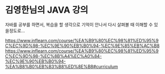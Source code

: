 # 김영한님의 JAVA 강의 
자바를 공부를 하면서, 복습을 할 생각으로 기억이 안나서 다시 살펴볼 때 이해할 수 있을정도로...



https://www.inflearn.com/course/%EA%B9%80%EC%98%81%ED%95%9C%EC%9D%98-%EC%9E%90%EB%B0%94-%EC%9E%85%EB%AC%B8
https://www.inflearn.com/course/%EA%B9%80%EC%98%81%ED%95%9C%EC%9D%98-%EC%8B%A4%EC%A0%84-%EC%9E%90%EB%B0%94-%EA%B8%B0%EB%B3%B8%ED%8E%B8#curriculum
